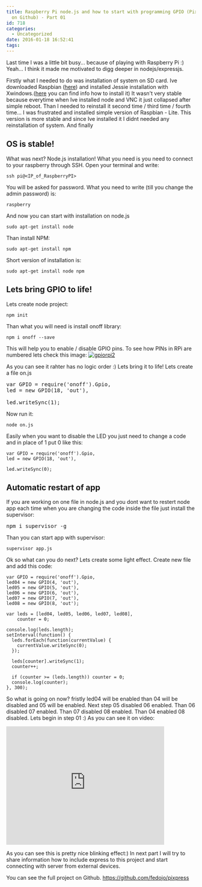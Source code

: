 ```yaml
---
title: Raspberry Pi node.js and how to start with programming GPIO (Pixpress project
  on Github) - Part 01
id: 718
categories:
  - Uncategorized
date: 2016-01-18 16:52:41
tags:
---
```


Last time I was a little bit busy... because of playing with Raspberry Pi :) Yeah... I think it made me motivated to digg deeper in nodejs/expressjs. 

Firstly what I needed to do was installation of system on SD card. Ive downloaded Raspbian ([here](https://www.raspberrypi.org/downloads/raspbian/)) and installed Jessie installation with Xwindows.([here](https://www.raspberrypi.org/documentation/installation/installing-images/) you can find info how to install it) It wasn't very stable because everytime when Ive installed node and VNC it just collapsed after simple reboot. Than I needed to reinstall it second time / third time / fourth time... I was frustrated and installed simple version of Raspbian - Lite. This version is more stable and since Ive installed it I didnt needed any reinstallation of system. And finally

## OS is stable!
What was next? Node.js installation! What you need is you need to connect to your raspberry through SSH. Open your terminal and write:

<pre class="line-numbers"><code class="language-javascript">ssh pi@&lt;IP_of_RaspberryPI&gt;</code></pre> 

You will be asked for password. What you need to write (till you change the admin password) is:

<pre class="line-numbers"><code class="language-javascript">raspberry</code></pre> 

And now you can start with installation on node.js

<pre class="line-numbers"><code class="language-javascript">sudo apt-get install node</code></pre> 

Than install NPM:

<pre class="line-numbers"><code class="language-javascript">sudo apt-get install npm</code></pre> 

Short version of installation is:

<pre class="line-numbers"><code class="language-javascript">sudo apt-get install node npm</code></pre> 

## Lets bring GPIO to life!
Lets create node project:

<pre class="line-numbers"><code class="language-javascript">npm init</code></pre> 

Than what you will need is install onoff library:

<pre class="line-numbers"><code class="language-javascript">npm i onoff --save</code></pre> 

This will help you to enable / disable GPIO pins. To see how PINs in RPi are numbered lets check this image:
[![gpiorpi2](http://fedojo.com/wp-content/uploads/2016/01/gpiorpi2.png)](http://fedojo.com/wp-content/uploads/2016/01/gpiorpi2.png)

As you can see it rahter has no logic order :) Lets bring it to life! Lets create a file on.js

<pre class="lang:default decode:true " >var GPIO = require('onoff').Gpio,
led = new GPIO(18, 'out'),

led.writeSync(1);</pre> 

Now run it:

<pre class="line-numbers"><code class="language-javascript">node on.js</code></pre> 

Easily when you want to disable the LED you just need to change a code and in place of 1 put 0 like this:
<pre class="line-numbers"><code class="language-javascript">var GPIO = require('onoff').Gpio,
led = new GPIO(18, 'out'),

led.writeSync(0);</code></pre> 

## Automatic restart of app
If you are working on one file in node.js and you dont want to restert node app each time when you are changing the code inside the file just install the supervisor:

<pre class="lang:default decode:true " >npm i supervisor -g</pre> 

Than you can start app with supervisor:

<pre class="line-numbers"><code class="language-javascript">supervisor app.js</code></pre> 

Ok so what can you do next? Lets create some light effect. Create new file and add this code:

<pre class="line-numbers"><code class="language-javascript">var GPIO = require('onoff').Gpio,
led04 = new GPIO(4, 'out'),
led05 = new GPIO(5, 'out'),
led06 = new GPIO(6, 'out'),
led07 = new GPIO(7, 'out'),
led08 = new GPIO(8, 'out');

var leds = [led04, led05, led06, led07, led08],
    counter = 0;

console.log(leds.length);
setInterval(function() {
  leds.forEach(function(currentValue) {
    currentValue.writeSync(0);
  });

  leds[counter].writeSync(1);
  counter++;

  if (counter &gt;= (leds.length)) counter = 0;
  console.log(counter);
}, 300);</code></pre> 

So what is going on now? fristly led04 will be enabled than 04 will be disabled and 05 will be enabled. Next step 05 disabled 06 enabled. Than 06 disabled 07 enabled. Than 07 disabled 08 enabled. Than 04 enabled 08 disabled. Lets begin in step 01 :) As you can see it on video:

<iframe width="420" height="315" src="https://www.youtube.com/embed/ULER9V59pHY" frameborder="0" allowfullscreen></iframe>

As you can see this is pretty nice blinking effect:) 
In next part I will try to share information how to include express to this project and start connecting with server from external devices.

You can see the full project on Github.
https://github.com/fedojo/pixpress
